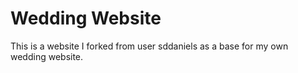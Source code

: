 Wedding Website
===============

This is a website I forked from user sddaniels as a base for my own wedding website.